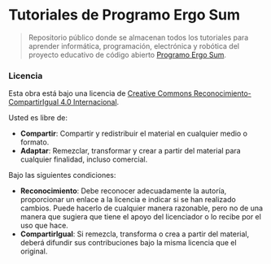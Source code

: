 # Tutoriales de Programo Ergo Sum

> Repositorio público donde se almacenan todos los tutoriales para aprender informática, programación, electrónica y robótica del proyecto educativo de código abierto [Programo Ergo Sum][PES-COM].

### Licencia

Esta obra está bajo una licencia de [Creative Commons Reconocimiento-CompartirIgual 4.0 Internacional][CC-BY-SA].

Usted es libre de:

* **Compartir**: Compartir y redistribuir el material en cualquier medio o formato.
* **Adaptar**: Remezclar, transformar y crear a partir del material para cualquier finalidad, incluso comercial.

Bajo las siguientes condiciones:

* **Reconocimiento**: Debe reconocer adecuadamente la autoría, proporcionar un enlace a la licencia e indicar si se han realizado cambios. Puede hacerlo de cualquier manera razonable, pero no de una manera que sugiera que tiene el apoyo del licenciador o lo recibe por el uso que hace.
* **CompartirIgual**: Si remezcla, transforma o crea a partir del material, deberá difundir sus contribuciones bajo la misma licencia que el original.


[CC-BY-SA]: https://creativecommons.org/licenses/by-sa/4.0/deed.es_ES
[PES-COM]: https://www.programoergosum.com
